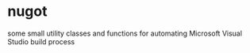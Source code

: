 # nugot
some small utility classes and functions for automating Microsoft Visual Studio build process
